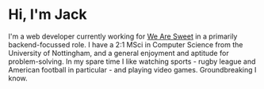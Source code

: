 # Hi, I'm Jack

I'm a web developer currently working for [We Are Sweet](https://www.wearesweet.co.uk/) in a primarily backend-focussed role.
I have a 2:1 MSci in Computer Science from the University of Nottingham, and a general enjoyment and aptitude for problem-solving.
In my spare time I like watching sports - rugby league and American football in particular - and playing video games.
Groundbreaking I know.

<!--
**GingertronMk1/gingertronmk1** is a ✨ _special_ ✨ repository because its `README.md` (this file) appears on your GitHub profile.

Here are some ideas to get you started:

- 🔭 I’m currently working on ...
- 🌱 I’m currently learning ...
- 👯 I’m looking to collaborate on ...
- 🤔 I’m looking for help with ...
- 💬 Ask me about ...
- 📫 How to reach me: ...
- 😄 Pronouns: ...
- ⚡ Fun fact: ...
-->
